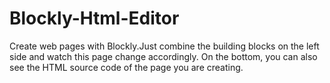 # Blockly-Html-Editor
Create web pages with Blockly.Just combine the building blocks on the left side and watch this page change accordingly. On the bottom, you can also see the HTML source code of the page you are creating.
